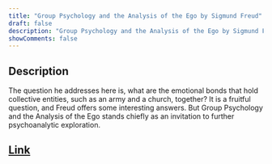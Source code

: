 ```yaml
---
title: "Group Psychology and the Analysis of the Ego by Sigmund Freud"
draft: false
description: "Group Psychology and the Analysis of the Ego by Sigmund Freud"
showComments: false
---
```


## Description

The question he addresses here is, what are the emotional bonds that hold collective entities, such as an army and a church, together? It is a fruitful question, and Freud offers some interesting answers. But Group Psychology and the Analysis of the Ego stands chiefly as an invitation to further psychoanalytic exploration.

## [Link](https://www.amazon.com/Group-Psychology-Analysis-Norton-Library/dp/0393007707)
